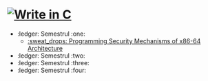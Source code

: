 # [![Write in C](https://img.youtube.com/vi/1S1fISh-pag/0.jpg)](https://www.youtube.com/watch?v=1S1fISh-pag)
<ul>
  <li>:ledger: Semestrul :one:
    <ul>
      <li>
        <a href="https://github.com/mihai12p/utcn/tree/master/sem1/psma">
          :sweat_drops:  Programming Security Mechanisms of x86-64 Architecture
        </a>
      </li>
    </ul>
  </li>
  <li>:ledger: Semestrul :two:
  </li>
  <li>:ledger: Semestrul :three:
  </li>
  <li>:ledger: Semestrul :four:
  </li>
</ul>
